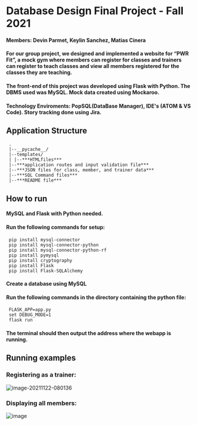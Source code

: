 # Database Design Final Project - Fall 2021  
#### Members: Devin Parmet, Keylin Sanchez, Matias Cinera   
#### For our group project, we designed and implemented a website for “PWR Fit”, a mock gym where members can register for classes and trainers can register to teach classes and view all members registered for the classes they are teaching.
#### The front-end of this project was developed using Flask with Python. The DBMS used was MySQL. Mock data created using Mockaroo.
#### Technology Enviroments: PopSQL(DataBase Manager), IDE's (ATOM & VS Code). Story tracking done using Jira.
## Application Structure
     .
     |--__pycache__/
     |--templates/
     | |--***HTMLfiles***
     |--***application routes and input validation file*** 
     |--***JSON files for class, member, and trainer data*** 
     |--***SQL Command files***
     |--***README file***
## How to run
#### MySQL and Flask with Python needed.
#### Run the following commands for setup:
     pip install mysql-connector
     pip install mysql-connector-python
     pip install mysql-connector-python-rf
     pip install pymysql
     pip install cryptography
     pip install Flask
     pip install Flask-SQLAlchemy
#### Create a database using MySQL
#### Run the following commands in the directory containing the python file:
     FLASK_APP=app.py
     set DEBUG_MODE=1
     flask run
#### The terminal should then output the address where the webapp is running.
## Running examples
### Registering as a trainer:
![image-20211122-080136](https://user-images.githubusercontent.com/66031870/142877954-4cc6344d-ec38-451f-a819-52796ffeaa04.png)
### Displaying all members: 
![image](https://user-images.githubusercontent.com/64340009/138615163-b7cfab9c-7dc7-4e47-8689-505f5b71eb30.png)  

